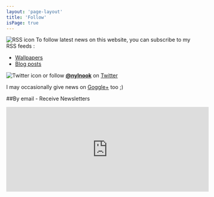 ```yaml
---
layout: 'page-layout'
title: 'Follow'
isPage: true
---
```


![RSS icon](/website-img/icon-follow.svg)
To follow latest news on this website, you can subscribe to my RSS feeds :
- [Wallpapers](../wallpaper-en-rss.xml)
- [Blog posts](../blog-en-rss.xml)

![Twitter icon](/website-img/icon-twitter.svg)
or follow **[@nylnook](https://twitter.com/nylnook)** on [Twitter](https://twitter.com/nylnook)

I may occasionally give news on [Goggle+](https://plus.google.com/+Nylnook-art) too ;)

##By email - Receive Newsletters
<iframe width="540" height="227" src="https://my.sendinblue.com/users/subscribe/js_id/1tc73/id/2" frameborder="0" scrolling="no" allowfullscreen></iframe>


